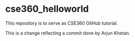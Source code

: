 # cse360_helloworld
This repository is to serve as CSE360 GitHub tutorial.

This is a change reflecting a commit done by Arjun Khetan.
